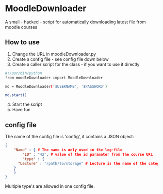 # MoodleDownloader
A small - hacked - script for automatically downloading latest file from moodle courses

## How to use
1. Change the URL in moodleDownloader.py
2. Create a config file - see config file down below
3. Create a caller script for the class - if you want to use it directly
```bash
#!/usr/bin/python
from moodleDownloader import MoodleDownloader

md = MoodleDownloader('$USERNAME', '$PASSWORD')

md.start()
```
4. Start the script
5. Have fun

## config file
The name of the config file is 'config', it contains a JSON object:
```JSON
{
	"Name" : { # The name is only used in the log-file
		"ID" : "42", # value of the id parameter from the course URL
		"type" : {
      "Lecture" : "/path/to/storage" # Lecture is the name of the category
    }
	}
}
```

Multiple type's are allowed in one config file.

